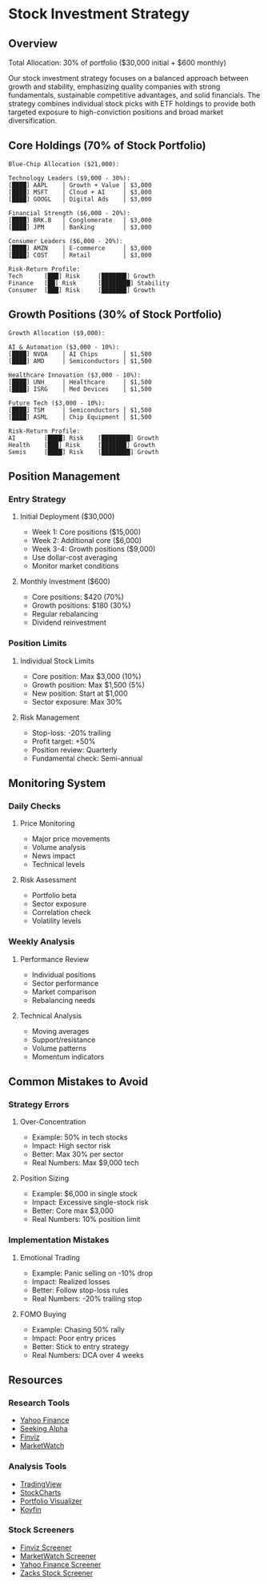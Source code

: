 # Stock Investment Strategy

## Overview
Total Allocation: 30% of portfolio ($30,000 initial + $600 monthly)

Our stock investment strategy focuses on a balanced approach between growth and stability, emphasizing quality companies with strong fundamentals, sustainable competitive advantages, and solid financials. The strategy combines individual stock picks with ETF holdings to provide both targeted exposure to high-conviction positions and broad market diversification.

## Core Holdings (70% of Stock Portfolio)
```
Blue-Chip Allocation ($21,000):

Technology Leaders ($9,000 - 30%):
[████] AAPL    │ Growth + Value │ $3,000
[████] MSFT    │ Cloud + AI     │ $3,000
[████] GOOGL   │ Digital Ads    │ $3,000

Financial Strength ($6,000 - 20%):
[████] BRK.B   │ Conglomerate   │ $3,000
[████] JPM     │ Banking        │ $3,000

Consumer Leaders ($6,000 - 20%):
[████] AMZN    │ E-commerce     │ $3,000
[████] COST    │ Retail         │ $3,000

Risk-Return Profile:
Tech      [███] Risk     [███████] Growth
Finance   [██] Risk      [████████] Stability
Consumer  [███] Risk     [███████] Growth
```

## Growth Positions (30% of Stock Portfolio)
```
Growth Allocation ($9,000):

AI & Automation ($3,000 - 10%):
[████] NVDA    │ AI Chips       │ $1,500
[████] AMD     │ Semiconductors │ $1,500

Healthcare Innovation ($3,000 - 10%):
[████] UNH     │ Healthcare     │ $1,500
[████] ISRG    │ Med Devices    │ $1,500

Future Tech ($3,000 - 10%):
[████] TSM     │ Semiconductors │ $1,500
[████] ASML    │ Chip Equipment │ $1,500

Risk-Return Profile:
AI        [████] Risk    [████████] Growth
Health    [███] Risk     [███████] Growth
Semis     [████] Risk    [████████] Growth
```

## Position Management

### Entry Strategy
1. Initial Deployment ($30,000)
   - Week 1: Core positions ($15,000)
   - Week 2: Additional core ($6,000)
   - Week 3-4: Growth positions ($9,000)
   - Use dollar-cost averaging
   - Monitor market conditions

2. Monthly Investment ($600)
   - Core positions: $420 (70%)
   - Growth positions: $180 (30%)
   - Regular rebalancing
   - Dividend reinvestment

### Position Limits
1. Individual Stock Limits
   - Core position: Max $3,000 (10%)
   - Growth position: Max $1,500 (5%)
   - New position: Start at $1,000
   - Sector exposure: Max 30%

2. Risk Management
   - Stop-loss: -20% trailing
   - Profit target: +50%
   - Position review: Quarterly
   - Fundamental check: Semi-annual

## Monitoring System

### Daily Checks
1. Price Monitoring
   - Major price movements
   - Volume analysis
   - News impact
   - Technical levels

2. Risk Assessment
   - Portfolio beta
   - Sector exposure
   - Correlation check
   - Volatility levels

### Weekly Analysis
1. Performance Review
   - Individual positions
   - Sector performance
   - Market comparison
   - Rebalancing needs

2. Technical Analysis
   - Moving averages
   - Support/resistance
   - Volume patterns
   - Momentum indicators

## Common Mistakes to Avoid

### Strategy Errors
1. Over-Concentration
   - Example: 50% in tech stocks
   - Impact: High sector risk
   - Better: Max 30% per sector
   - Real Numbers: Max $9,000 tech

2. Position Sizing
   - Example: $6,000 in single stock
   - Impact: Excessive single-stock risk
   - Better: Core max $3,000
   - Real Numbers: 10% position limit

### Implementation Mistakes
1. Emotional Trading
   - Example: Panic selling on -10% drop
   - Impact: Realized losses
   - Better: Follow stop-loss rules
   - Real Numbers: -20% trailing stop

2. FOMO Buying
   - Example: Chasing 50% rally
   - Impact: Poor entry prices
   - Better: Stick to entry strategy
   - Real Numbers: DCA over 4 weeks

## Resources

### Research Tools
- [Yahoo Finance](https://finance.yahoo.com)
- [Seeking Alpha](https://seekingalpha.com)
- [Finviz](https://finviz.com)
- [MarketWatch](https://www.marketwatch.com)

### Analysis Tools
- [TradingView](https://www.tradingview.com)
- [StockCharts](https://stockcharts.com)
- [Portfolio Visualizer](https://www.portfoliovisualizer.com)
- [Koyfin](https://www.koyfin.com)

### Stock Screeners
- [Finviz Screener](https://finviz.com/screener.ashx)
- [MarketWatch Screener](https://www.marketwatch.com/tools/stockresearch/screener/)
- [Yahoo Finance Screener](https://finance.yahoo.com/screener)
- [Zacks Stock Screener](https://www.zacks.com/screening) 